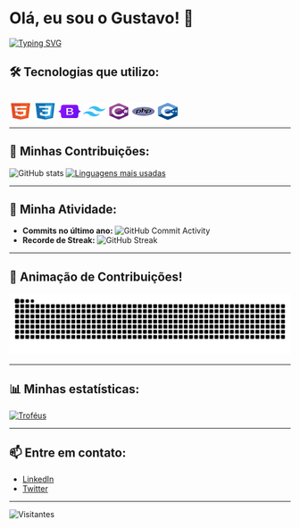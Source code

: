 # Olá, eu sou o Gustavo! 🐍

[![Typing SVG](https://readme-typing-svg.herokuapp.com?font=Fira+Code&size=24&pause=1000&color=7CB8FF&random=true&width=435&lines=Bem-vindo+ao+meu+Perfil!;Aprendiz+em+Desenvolv.+Web+%F0%9F%8C%90;Codando+sonhos+em+realidade+%F0%9F%9A%80)](https://git.io/typing-svg)

## 🛠️ Tecnologias que utilizo:

<div style="display: inline_block"><br>
  <img align="center" alt="HTML5" height="30" width="40" src="https://raw.githubusercontent.com/devicons/devicon/master/icons/html5/html5-original.svg">
  <img align="center" alt="CSS3" height="30" width="40" src="https://raw.githubusercontent.com/devicons/devicon/master/icons/css3/css3-original.svg">
  <img align="center" alt="Bootstrap" height="30" width="40" src="https://raw.githubusercontent.com/devicons/devicon/master/icons/bootstrap/bootstrap-original.svg">
  <img align="center" alt="Tailwind" height="30" width="40" src="https://raw.githubusercontent.com/devicons/devicon/master/icons/tailwindcss/tailwindcss-original.svg">
  <img align="center" alt="CSharp" height="30" width="40" src="https://raw.githubusercontent.com/devicons/devicon/master/icons/csharp/csharp-original.svg">
  <img align="center" alt="PHP" height="30" width="40" src="https://raw.githubusercontent.com/devicons/devicon/master/icons/php/php-original.svg">
  <img align="center" alt="CPlusPlus" height="30" width="40" src="https://raw.githubusercontent.com/devicons/devicon/master/icons/cplusplus/cplusplus-original.svg">
</div>

---

## 🌟 Minhas Contribuições:

![GitHub stats](https://github-readme-stats.vercel.app/api?username=fakersl&show_icons=true&theme=dracula)
[![Linguagens mais usadas](https://github-readme-stats.vercel.app/api/top-langs/?username=fakersl&layout=compact&theme=dracula)](https://github.com/anuraghazra/github-readme-stats)

---

## 🚀 Minha Atividade:

- **Commits no último ano:** ![GitHub Commit Activity](https://github-readme-streak-stats.herokuapp.com/?user=fakersl&theme=dracula)
- **Recorde de Streak:** ![GitHub Streak](https://github-readme-streak-stats.herokuapp.com?user=fakersl&theme=dracula&date_format=M%20j%5B%2C%20Y%5D)

---

## 🐍 Animação de Contribuições!

![Snake animation](https://github.com/fakersl/fakersl/blob/output/github-contribution-grid-snake.svg)

---

## 📊 Minhas estatísticas:

[![Troféus](https://github-profile-trophy.vercel.app/?username=fakersl&theme=dracula&margin-w=15)](https://github.com/ryo-ma/github-profile-trophy)

---

## 📫 Entre em contato:

- [LinkedIn](https://linkedin.com/in/seuperfil)
- [Twitter](https://twitter.com/seuperfil)

---

![Visitantes](https://visitor-badge.laobi.icu/badge?page_id=fakersl.fakersl)
